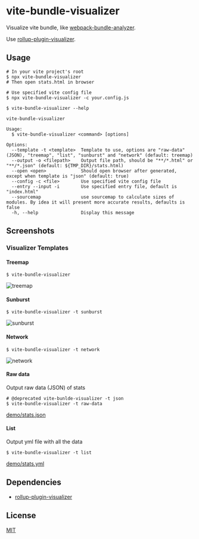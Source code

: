 # vite-bundle-visualizer

Visualize vite bundle, like [webpack-bundle-analyzer](https://github.com/webpack-contrib/webpack-bundle-analyzer).

Use [rollup-plugin-visualizer](https://github.com/btd/rollup-plugin-visualizer).

## Usage

```console
# In your vite project's root
$ npx vite-bundle-visualizer
# Then open stats.html in browser

# Use specified vite config file
$ npx vite-bundle-visualizer -c your.config.js
```

```console
$ vite-bundle-visualizer --help

vite-bundle-visualizer

Usage:
  $ vite-bundle-visualizer <command> [options]

Options:
  --template -t <template>  Template to use, options are "raw-data" (JSON), "treemap", "list", "sunburst" and "network" (default: treemap)
  --output -o <filepath>    Output file path, should be "**/*.html" or "**/*.json" (default: ${TMP_DIR}/stats.html)
  --open <open>             Should open browser after generated, except when template is "json" (default: true)
  --config -c <file>        Use specified vite config file
  --entry --input -i        Use specified entry file, default is "index.html"
  --sourcemap               use sourcemap to calculate sizes of modules. By idea it will present more accurate results, defaults is false
  -h, --help                Display this message
```

## Screenshots

### Visualizer Templates

#### Treemap

```console
$ vite-bundle-visualizer
```

![treemap](./screenshots/treemap.png)

#### Sunburst

```console
$ vite-bundle-visualizer -t sunburst
```

![sunburst](./screenshots/sunburst.png)

#### Network

```console
$ vite-bundle-visualizer -t network
```

![network](./screenshots/network.jpg)

#### Raw data

Output raw data (JSON) of stats

```console
# @deprecated vite-bunlde-visualizer -t json
$ vite-bundle-visualizer -t raw-data
```

[demo/stats.json](./demo/stats.json)

#### List

Output yml file with all the data

```console
$ vite-bundle-visualizer -t list
```

[demo/stats.yml](./demo/stats.yml)

## Dependencies

- [rollup-plugin-visualizer](https://github.com/btd/rollup-plugin-visualizer)

## License

[MIT](LICENSE)
